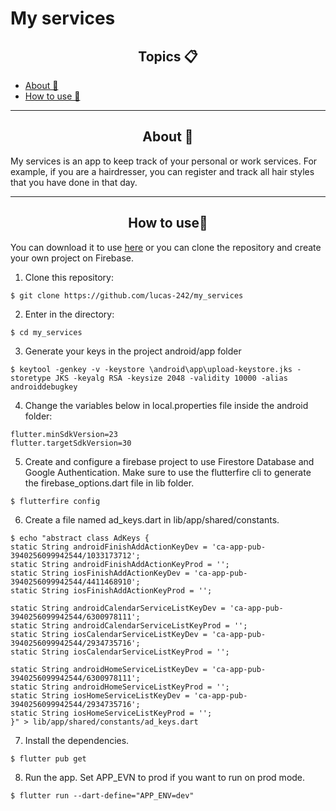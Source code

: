 <h1>My services</h1>

<h2 align="center">Topics 📋</h2>

   <p>
   
   - [About 📖](#About-)
   - [How to use 🤔](#How-to-use-)

   </p>

---

<h2 align="center">About 📖</h2>
   
<p>
  My services is an app to keep track of your personal or work services. For example, if you are a hairdresser, you can register and track all hair styles that you have done in that day.
</p>

---

<h2 align="center">How to use🤔</h2>

<p>
    You can download it to use <a href="https://github.com/lucas-242/my_services/releases/">here</a> or you can clone the repository and create your own project on Firebase.
</p>

   1. Clone this repository:
   ```
   $ git clone https://github.com/lucas-242/my_services
   ```

   2. Enter in the directory:
   ```
   $ cd my_services
   ```

   3. Generate your keys in the project android/app folder
   ```
   $ keytool -genkey -v -keystore \android\app\upload-keystore.jks -storetype JKS -keyalg RSA -keysize 2048 -validity 10000 -alias androiddebugkey
   ```

   4. Change the variables below in local.properties file inside the android folder:
   ```   
   flutter.minSdkVersion=23
   flutter.targetSdkVersion=30
   ```

   5. Create and configure a firebase project to use Firestore Database and Google Authentication.
   Make sure to use the flutterfire cli to generate the firebase_options.dart file in lib folder.
   ```
   $ flutterfire config
   ```

   6. Create a file named ad_keys.dart in lib/app/shared/constants.
   ```
   $ echo "abstract class AdKeys {
   static String androidFinishAddActionKeyDev = 'ca-app-pub-3940256099942544/1033173712';
   static String androidFinishAddActionKeyProd = '';
   static String iosFinishAddActionKeyDev = 'ca-app-pub-3940256099942544/4411468910';
   static String iosFinishAddActionKeyProd = '';

   static String androidCalendarServiceListKeyDev = 'ca-app-pub-3940256099942544/6300978111';
   static String androidCalendarServiceListKeyProd = '';
   static String iosCalendarServiceListKeyDev = 'ca-app-pub-3940256099942544/2934735716';
   static String iosCalendarServiceListKeyProd = '';

   static String androidHomeServiceListKeyDev = 'ca-app-pub-3940256099942544/6300978111';
   static String androidHomeServiceListKeyProd = '';
   static String iosHomeServiceListKeyDev = 'ca-app-pub-3940256099942544/2934735716';
   static String iosHomeServiceListKeyProd = '';
   }" > lib/app/shared/constants/ad_keys.dart
   ```

   7. Install the dependencies.
   ```
   $ flutter pub get
   ```

   8. Run the app. 
   Set APP_EVN to prod if you want to run on prod mode.
   ```
   $ flutter run --dart-define="APP_ENV=dev"
   ```